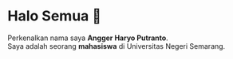 # Halo Semua 👋
Perkenalkan nama saya **Angger Haryo Putranto**.<br>
Saya adalah seorang **mahasiswa** di Universitas Negeri Semarang.<br>
